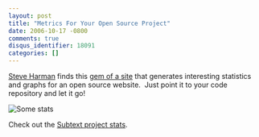 ```yaml
---
layout: post
title: "Metrics For Your Open Source Project"
date: 2006-10-17 -0800
comments: true
disqus_identifier: 18091
categories: []
---
```

[Steve Harman](http://stevenharman.net/blog/ "Steve Harman") finds this
[gem of a
site](http://stevenharman.net/blog/archive/2006/10/17/ohloh.net__Metrics_for_Your_Open_Source_Project.aspx "Metrics for Open Source")
that generates interesting statistics and graphs for an open source
website.  Just point it to your code repository and let it go!

![Some
stats](http://haacked.com/images/haacked_com/WindowsLiveWriter/MetricsForYourOpenSourceProject_8948/Ohloh_thumb.png)

Check out the [Subtext project
stats](http://ohloh.net/projects/3167 "Subtext Project Stats").

